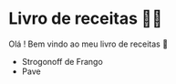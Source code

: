 # Livro de receitas :man_cook:

Olá ! Bem vindo ao meu livro de receitas :wave:

- Strogonoff de Frango
- Pave

